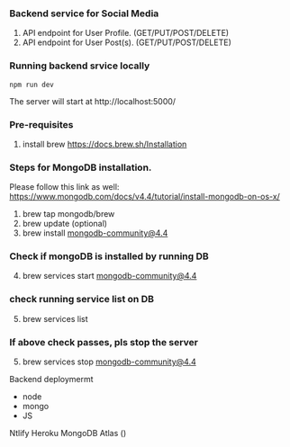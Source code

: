 
### Backend service for Social Media

1. API endpoint for User Profile. (GET/PUT/POST/DELETE)
2. API endpoint for User Post(s). (GET/PUT/POST/DELETE)

### Running backend srvice locally

```
npm run dev
```
The server will start at http://localhost:5000/
### Pre-requisites

1. install brew
https://docs.brew.sh/Installation

### Steps for MongoDB installation.

Please follow this link as well: https://www.mongodb.com/docs/v4.4/tutorial/install-mongodb-on-os-x/

1. brew tap mongodb/brew
2. brew update (optional)
3. brew install mongodb-community@4.4

### Check if mongoDB is installed by running DB
4. brew services start mongodb-community@4.4

### check running service list on DB
5. brew services list

### If above check passes, pls stop the server
5. brew services stop mongodb-community@4.4





Backend deploymermt


- node
- mongo
- JS


Ntlify
Heroku
MongoDB Atlas ()
